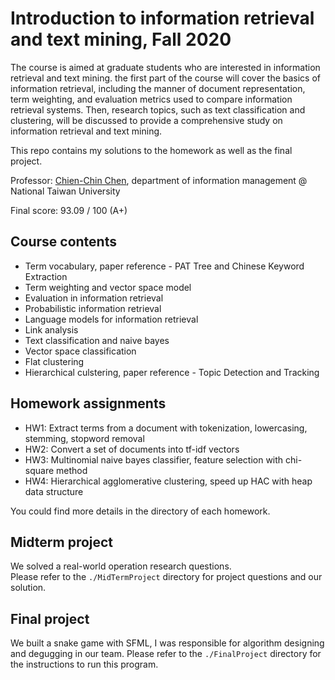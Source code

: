 # Introduction to information retrieval and text mining, Fall 2020

The course is aimed at graduate students who are interested in information retrieval and text mining. the first part of the course will cover the basics of information retrieval, including the manner of document representation, term weighting, and evaluation metrics used to compare information retrieval systems. Then, research topics, such as text classification and clustering, will be discussed to provide a comprehensive study on information retrieval and text mining.

This repo contains my solutions to the homework as well as the final project. 

Professor: [Chien-Chin Chen](https://homepage.ntu.edu.tw/~patonchen/), department of information management @ National Taiwan University 

Final score: 93.09 / 100 (A+)

## Course contents
- Term vocabulary, paper reference - PAT Tree and Chinese Keyword Extraction
- Term weighting and vector space model
- Evaluation in information retrieval
- Probabilistic information retrieval
- Language models for information retrieval
- Link analysis
- Text classification and naive bayes
- Vector space classification
- Flat clustering
- Hierarchical culstering, paper reference - Topic Detection and Tracking

## Homework assignments
- HW1: Extract terms from a document with tokenization, lowercasing, stemming, stopword removal
- HW2: Convert a set of documents into tf-idf vectors
- HW3: Multinomial naive bayes classifier, feature selection with chi-square method
- HW4: Hierarchical agglomerative clustering, speed up HAC with heap data structure

You could find more details in the directory of each homework.

## Midterm project
We solved a real-world operation research questions.\
Please refer to the `./MidTermProject` directory for project questions and our solution.

## Final project
We built a snake game with SFML, I was responsible for algorithm designing and degugging in our team.
Please refer to the `./FinalProject` directory for the instructions to run this program.
